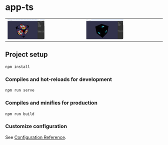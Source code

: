 # app-ts

<table>
  <tr>
    <td> <img src="https://github.com/r2d2Proton/app-ts/blob/main/spacehenry.png?raw=true"  alt="Space Henry" width=50%></td>
    <td><img src="https://github.com/r2d2Proton/app-ts/blob/main/LottieAnimatedTexture.png?raw=true" alt="Hamster" width=50%></td>
  </tr> 
</table>

## Project setup
```
npm install
```

### Compiles and hot-reloads for development
```
npm run serve
```

### Compiles and minifies for production
```
npm run build
```

### Customize configuration
See [Configuration Reference](https://cli.vuejs.org/config/).
